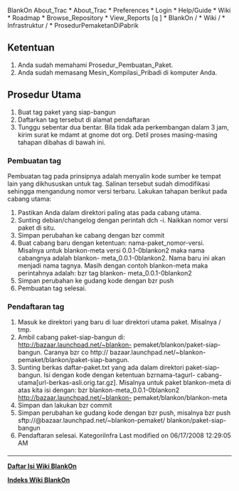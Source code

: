    BlankOn
 About_Trac
    * About_Trac
    * Preferences
    * Login
    * Help/Guide
    * Wiki
    * Roadmap
    * Browse_Repository
    * View_Reports
[q                 ]
    * BlankOn  /
    * Wiki  /
    * Infrastruktur  /
    * ProsedurPemaketanDiPabrik
## Ketentuan
   1. Anda sudah memahami Prosedur_Pembuatan_Paket.
   2. Anda sudah memasang Mesin_Kompilasi_Pribadi di komputer Anda.
## Prosedur Utama
   1. Buat tag paket yang siap-bangun
   2. Daftarkan tag tersebut di alamat pendaftaran
   3. Tunggu sebentar dua bentar. Bila tidak ada perkembangan dalam 3 jam,
      kirim surat ke mdamt at gnome dot org.
Detil proses masing-masing tahapan dibahas di bawah ini.
### Pembuatan tag
Pembuatan tag pada prinsipnya adalah menyalin kode sumber ke tempat lain yang
dikhususkan untuk tag. Salinan tersebut sudah dimodifikasi sehingga mengandung
nomor versi terbaru.
Lakukan tahapan berikut pada cabang utama:
   1. Pastikan Anda dalam direktori paling atas pada cabang utama.
   2. Sunting debian/changelog dengan perintah dch -i. Naikkan nomor versi
      paket di situ.
   3. Simpan perubahan ke cabang dengan bzr commit
   4. Buat cabang baru dengan ketentuan: nama-paket_nomor-versi. Misalnya untuk
      blankon-meta versi 0.0.1-0blankon2 maka nama cabangnya adalah blankon-
      meta_0.0.1-0blankon2. Nama baru ini akan menjadi nama tagnya. Masih
      dengan contoh blankon-meta maka perintahnya adalah: bzr tag blankon-
      meta_0.0.1-0blankon2
   5. Simpan perubahan ke gudang kode dengan bzr push
   6. Pembuatan tag selesai.
### Pendaftaran tag
   1. Masuk ke direktori yang baru di luar direktori utama paket. Misalnya /
      tmp.
   2. Ambil cabang paket-siap-bangun di: ​http://bazaar.launchpad.net/~blankon-
      pemaket/blankon/paket-siap-bangun. Caranya bzr co http://
      bazaar.launchpad.net/~blankon-pemaket/blankon/paket-siap-bangun.
   3. Sunting berkas daftar-paket.txt yang ada dalam direktori paket-siap-
      bangun. Isi dengan kode dengan ketentuan bzr<spasi>nama-tag<spasi>url-
      cabang-utama[<spasi>url-berkas-asli.orig.tar.gz]. Misalnya untuk paket
      blankon-meta di atas kita isi dengan:
      bzr blankon-meta_0.0.1-0blankon2 http://bazaar.launchpad.net/~blankon-
      pemaket/blankon/blankon-meta
   4. Simpan dan lakukan bzr commit
   5. Simpan perubahan ke gudang kode dengan bzr push, misalnya
      bzr push sftp://<akun-anda>@bazaar.launchpad.net/~blankon-pemaket/
      blankon/paket-siap-bangun
   6. Pendaftaran selesai.
KategoriInfra
Last modified on 06/17/2008 12:29:05 AM
#### 
    
 
 
 
 
 
---
[**Daftar Isi Wiki BlankOn**](/DaftarIsi/README.md)
 
[**Indeks Wiki BlankOn**](/Indeks.md)
